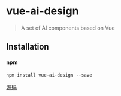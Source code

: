 # vue-ai-design

> A set of AI components based on Vue

## Installation

#### npm

``` 
npm install vue-ai-design --save

```


[源码](https://github.com/mopacha/vue-ai-design)

